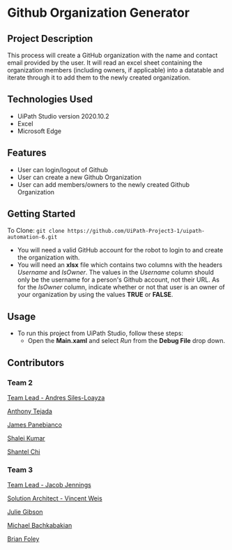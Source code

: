 # Github Organization Generator
## Project Description
This process will create a GitHub organization with the name and contact email provided by the user. It will read an excel sheet containing the organization members (including owners, if applicable) into a datatable and iterate through it to add them to the newly created organization.

## Technologies Used
- UiPath Studio version 2020.10.2
- Excel
- Microsoft Edge

## Features
- User can login/logout of Github
- User can create a new Github Organization
- User can add members/owners to the newly created Github Organization

## Getting Started
To Clone: `git clone https://github.com/UiPath-Project3-1/uipath-automation-6.git`
- You will need a valid GitHub account for the robot to login to and create the organization with.
- You will need an **xlsx** file which contains two columns with the headers *Username* and *IsOwner*. The values in the *Username* column should only be the username for a person's Github account, not their URL. As for the *IsOwner* column, indicate whether or not that user is an owner of your organization by using the values **TRUE** or **FALSE**.

## Usage
- To run this project from UiPath Studio, follow these steps:
    - Open the **Main.xaml** and select *Run* from the **Debug File** drop down.

## Contributors
### Team 2
<a href='https://github.com/andressiles'>Team Lead - Andres Siles-Loayza</a>

<a href='https://github.com/antonyt96'>Anthony Tejada</a>

<a href='https://github.com/jamesPan3'>James Panebianco</a>

<a href='https://github.com/shakum25'>Shalei Kumar</a>

<a href='https://github.com/schigit'>Shantel Chi</a>

### Team 3
<a href='https://github.com/jjennings510'>Team Lead - Jacob Jennings</a>

<a href='https://github.com/vrobweis'>Solution Architect - Vincent Weis</a>

<a href='https://github.com/JAGibW'>Julie Gibson</a>

<a href='https://github.com/MBachkabakian'>Michael Bachkabakian</a>

<a href='https://github.com/foleyb25'>Brian Foley</a>
